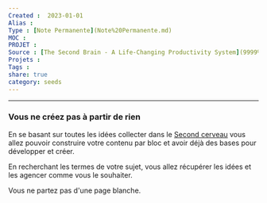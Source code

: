 ```yaml
---
Created :  2023-01-01
Alias :
Type : [Note Permanente](Note%20Permanente.md)
MOC : 
PROJET :
Source : [The Second Brain - A Life-Changing Productivity System](9999%20Inbox/Obsidian/The%20Second%20Brain%20-%20A%20Life-Changing%20Productivity%20System.md)
Projets :
Tags : 
share: true
category: seeds
---
```



***

### Vous ne créez pas à partir de rien

En se basant sur toutes les idées collecter dans le [Second cerveau](Second%20cerveau) vous allez pouvoir construire votre contenu par bloc et avoir déjà des bases pour développer et créer.

En recherchant les termes de votre sujet, vous allez récupérer les idées et les agencer comme vous le souhaiter. 

Vous ne partez pas d'une page blanche.
